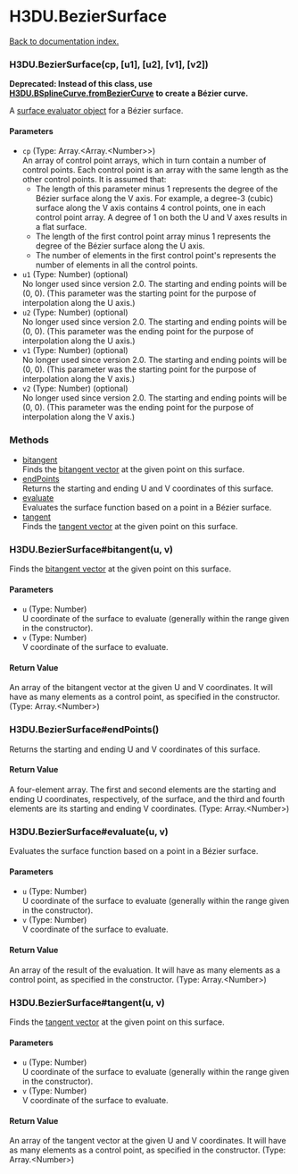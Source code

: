 # H3DU.BezierSurface

[Back to documentation index.](index.md)

 <a name='H3DU.BezierSurface'></a>
### H3DU.BezierSurface(cp, [u1], [u2], [v1], [v2])

<b>Deprecated: Instead of this class, use <a href="H3DU.BSplineCurve.md#H3DU.BSplineCurve.fromBezierCurve">H3DU.BSplineCurve.fromBezierCurve</a>
to create a B&eacute;zier curve.</b>

A <a href="H3DU.SurfaceEval.md#H3DU.SurfaceEval_vertex">surface evaluator object</a> for a B&eacute;zier surface.

#### Parameters

* `cp` (Type: Array.&lt;Array.&lt;Number>>)<br>
    An array of control point arrays, which in turn contain a number of control points. Each control point is an array with the same length as the other control points. It is assumed that:<ul> <li>The length of this parameter minus 1 represents the degree of the B&eacute;zier surface along the V axis. For example, a degree-3 (cubic) surface along the V axis contains 4 control points, one in each control point array. A degree of 1 on both the U and V axes results in a flat surface. <li>The length of the first control point array minus 1 represents the degree of the B&eacute;zier surface along the U axis. <li>The number of elements in the first control point's represents the number of elements in all the control points. </ul>
* `u1` (Type: Number) (optional)<br>
    No longer used since version 2.0. The starting and ending points will be (0, 0). (This parameter was the starting point for the purpose of interpolation along the U axis.)
* `u2` (Type: Number) (optional)<br>
    No longer used since version 2.0. The starting and ending points will be (0, 0). (This parameter was the ending point for the purpose of interpolation along the U axis.)
* `v1` (Type: Number) (optional)<br>
    No longer used since version 2.0. The starting and ending points will be (0, 0). (This parameter was the starting point for the purpose of interpolation along the V axis.)
* `v2` (Type: Number) (optional)<br>
    No longer used since version 2.0. The starting and ending points will be (0, 0). (This parameter was the ending point for the purpose of interpolation along the V axis.)

### Methods

* [bitangent](#H3DU.BezierSurface_bitangent)<br>Finds the <a href="H3DU.SurfaceEval.md#H3DU.SurfaceEval_vertex">bitangent vector</a> at the given point on this surface.
* [endPoints](#H3DU.BezierSurface_endPoints)<br>Returns the starting and ending U and V coordinates of this surface.
* [evaluate](#H3DU.BezierSurface_evaluate)<br>Evaluates the surface function based on a point
in a B&eacute;zier surface.
* [tangent](#H3DU.BezierSurface_tangent)<br>Finds the <a href="H3DU.SurfaceEval.md#H3DU.SurfaceEval_vertex">tangent vector</a> at the given point on this surface.

 <a name='H3DU.BezierSurface_bitangent'></a>
### H3DU.BezierSurface#bitangent(u, v)

Finds the <a href="H3DU.SurfaceEval.md#H3DU.SurfaceEval_vertex">bitangent vector</a> at the given point on this surface.

#### Parameters

* `u` (Type: Number)<br>
    U coordinate of the surface to evaluate (generally within the range given in the constructor).
* `v` (Type: Number)<br>
    V coordinate of the surface to evaluate.

#### Return Value

An array of the bitangent vector at the given U and V
coordinates. It will have as many elements as a control point, as specified in the constructor. (Type: Array.&lt;Number>)

 <a name='H3DU.BezierSurface_endPoints'></a>
### H3DU.BezierSurface#endPoints()

Returns the starting and ending U and V coordinates of this surface.

#### Return Value

A four-element array. The first and second
elements are the starting and ending U coordinates, respectively, of the surface, and the third
and fourth elements are its starting and ending V coordinates. (Type: Array.&lt;Number>)

 <a name='H3DU.BezierSurface_evaluate'></a>
### H3DU.BezierSurface#evaluate(u, v)

Evaluates the surface function based on a point
in a B&eacute;zier surface.

#### Parameters

* `u` (Type: Number)<br>
    U coordinate of the surface to evaluate (generally within the range given in the constructor).
* `v` (Type: Number)<br>
    V coordinate of the surface to evaluate.

#### Return Value

An array of the result of
the evaluation. It will have as many elements as a control point, as specified in the constructor. (Type: Array.&lt;Number>)

 <a name='H3DU.BezierSurface_tangent'></a>
### H3DU.BezierSurface#tangent(u, v)

Finds the <a href="H3DU.SurfaceEval.md#H3DU.SurfaceEval_vertex">tangent vector</a> at the given point on this surface.

#### Parameters

* `u` (Type: Number)<br>
    U coordinate of the surface to evaluate (generally within the range given in the constructor).
* `v` (Type: Number)<br>
    V coordinate of the surface to evaluate.

#### Return Value

An array of the tangent vector at the given U and V
coordinates. It will have as many elements as a control point, as specified in the constructor. (Type: Array.&lt;Number>)
